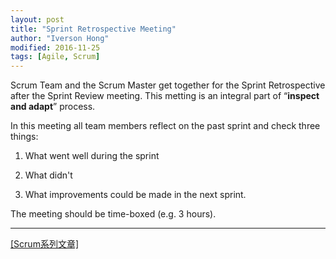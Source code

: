 ```yaml
---
layout: post
title: "Sprint Retrospective Meeting"
author: "Iverson Hong"
modified: 2016-11-25
tags: [Agile, Scrum]
---
```


Scrum Team and the Scrum Master get together for the Sprint Retrospective after the Sprint Review meeting. This metting is an integral part of “**inspect and adapt**” process. 

In this meeting all team members reflect on the past sprint and check three things:

1. What went well during the sprint

2. What didn't

3. What improvements could be made in the next sprint.

The meeting should be time-boxed (e.g. 3 hours).

----------

[[Scrum系列文章]](http://iverson127.github.io/tags/#Scrum)